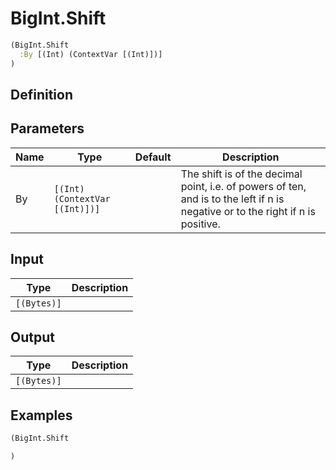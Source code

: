 # BigInt.Shift

```clojure
(BigInt.Shift
  :By [(Int) (ContextVar [(Int)])]
)
```

## Definition


## Parameters
| Name | Type | Default | Description |
|------|------|---------|-------------|
| By | `[(Int) (ContextVar [(Int)])]` |  | The shift is of the decimal point, i.e. of powers of ten, and is to the left if n is negative or to the right if n is positive. |


## Input
| Type | Description |
|------|-------------|
| `[(Bytes)]` |  |


## Output
| Type | Description |
|------|-------------|
| `[(Bytes)]` |  |


## Examples

```clojure
(BigInt.Shift

)
```
